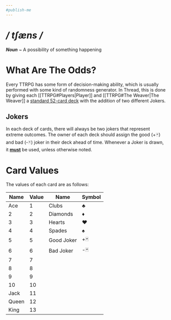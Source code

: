 ```yaml
---
#publish-me
---
```

# */ tʃæns /*
***Noun*** ~ A possibility of something happening
# What Are The Odds?
Every TTRPG has some form of decision-making ability, which is usually performed with some kind of randomness generator. In Thread, this is done by giving each [[TTRPG#Players|Player]] and [[TTRPG#The Weaver|The Weaver]] a [standard 52-card deck](https://en.wikipedia.org/wiki/Standard_52-card_deck) with the addition of two different Jokers.
## Jokers
In each deck of cards, there will always be two jokers that represent extreme outcomes. The owner of each deck should assign the good (+🃏) and bad (-🃏) joker in their deck ahead of time.
Whenever a Joker is drawn, it <b><u>must</u></b> be used, unless otherwise noted.
# Card Values
The values of each card are as follows:

| Name  | Value | Name       | Symbol |
| ----- | ----- | ---------- | ------ |
| Ace   | 1     | Clubs      | ♣      |
| 2     | 2     | Diamonds   | ♦      |
| 3     | 3     | Hearts     | ♥      |
| 4     | 4     | Spades     | ♠      |
| 5     | 5     | Good Joker | +🃏    |
| 6     | 6     | Bad Joker  | -🃏    |
| 7     | 7     |            |        |
| 8     | 8     |            |        |
| 9     | 9     |            |        |
| 10    | 10    |            |        |
| Jack  | 11    |            |        |
| Queen | 12    |            |        |
| King  | 13    |            |        |
